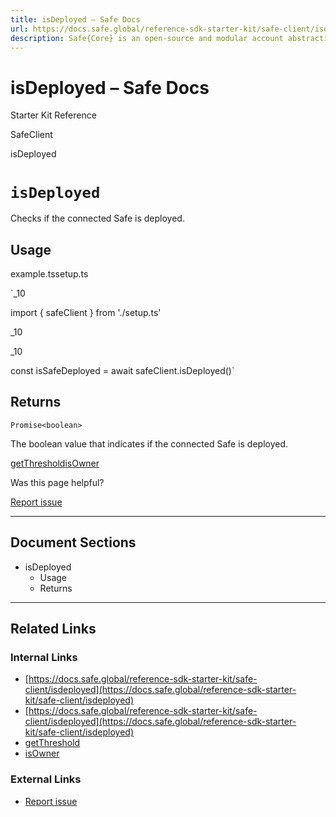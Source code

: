 ```yaml
---
title: isDeployed – Safe Docs
url: https://docs.safe.global/reference-sdk-starter-kit/safe-client/isdeployed
description: Safe{Core} is an open-source and modular account abstraction stack. Learn about its features and how to use it.
---
```


# isDeployed – Safe Docs

Starter Kit Reference

SafeClient

isDeployed

# `isDeployed`

Checks if the connected Safe is deployed.

## Usage



example.tssetup.ts

`_10

import { safeClient } from './setup.ts'

_10

_10

const isSafeDeployed = await safeClient.isDeployed()`

## Returns

`Promise<boolean>`

The boolean value that indicates if the connected Safe is deployed.

[getThreshold](/reference-sdk-starter-kit/safe-client/getthreshold "getThreshold")[isOwner](/reference-sdk-starter-kit/safe-client/isowner "isOwner")

Was this page helpful?

[Report issue](https://github.com/safe-global/safe-docs/issues/new?assignees=&labels=nextra-feedback&projects=&template=nextra-feedback.yml&title=%5BFeedback%5D+)

---

## Document Sections

- isDeployed
  - Usage
  - Returns

---

## Related Links

### Internal Links

- [https://docs.safe.global/reference-sdk-starter-kit/safe-client/isdeployed](https://docs.safe.global/reference-sdk-starter-kit/safe-client/isdeployed)
- [https://docs.safe.global/reference-sdk-starter-kit/safe-client/isdeployed](https://docs.safe.global/reference-sdk-starter-kit/safe-client/isdeployed)
- [getThreshold](https://docs.safe.global/reference-sdk-starter-kit/safe-client/getthreshold)
- [isOwner](https://docs.safe.global/reference-sdk-starter-kit/safe-client/isowner)

### External Links

- [Report issue](https://github.com/safe-global/safe-docs/issues/new?assignees=&labels=nextra-feedback&projects=&template=nextra-feedback.yml&title=%5BFeedback%5D+)
